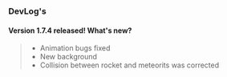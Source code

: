                                                         
###    DevLog's

#### Version 1.7.4 released! What's new?
>* Animation bugs fixed
>* New background
>* Collision between rocket and meteorits was corrected
